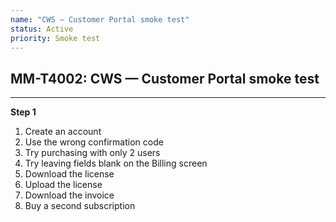 ```yaml
---
name: "CWS — Customer Portal smoke test"
status: Active
priority: Smoke test
---
```


## MM-T4002: CWS — Customer Portal smoke test

---

**Step 1**

1. Create an account
2. Use the wrong confirmation code
3. Try purchasing with only 2 users
4. Try leaving fields blank on the Billing screen
5. Download the license
6. Upload the license
7. Download the invoice
8. Buy a second subscription
